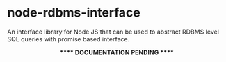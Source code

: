 # node-rdbms-interface
An interface library for Node JS that can be used to abstract RDBMS level SQL queries with promise based interface.

<p align="center">
<b>**** DOCUMENTATION PENDING ****</b>
</p>
